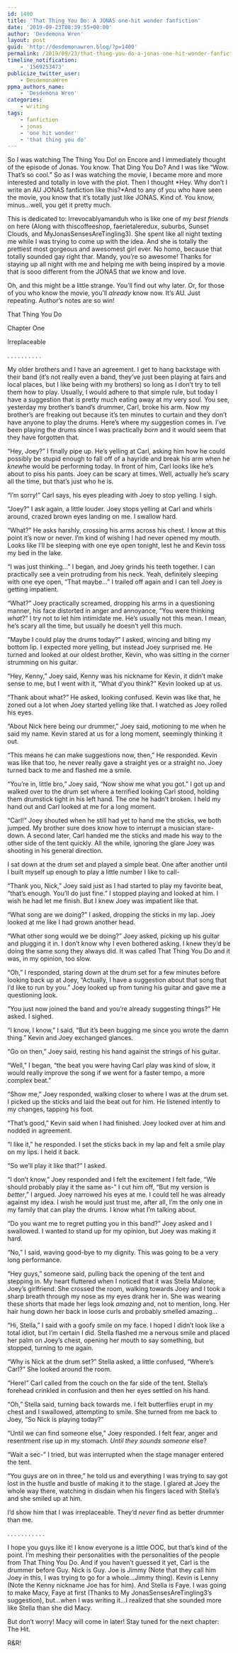 ```yaml
---
id: 1400
title: 'That Thing You Do: A JONAS one-hit wonder fanfiction'
date: '2019-09-23T08:39:55+00:00'
author: 'Desdemona Wren'
layout: post
guid: 'http://desdemonawren.blog/?p=1400'
permalink: /2019/09/23/that-thing-you-do-a-jonas-one-hit-wonder-fanfiction/
timeline_notification:
    - '1569253473'
publicize_twitter_user:
    - DesdemonaWren
ppma_authors_name:
    - 'Desdemona Wren'
categories:
    - writing
tags:
    - fanfiction
    - jonas
    - 'one hit wonder'
    - 'that thing you do'
---
```


So I was watching The Thing You Do! on Encore and I immediately thought of the episode of Jonas. You know. That Ding You Do? And I was like “Wow. That’s so cool.” So as I was watching the movie, I became more and more interested and totally in love with the plot. Then I thought *Hey. Why don’t I write an AU JONAS fanfiction like this?*And to any of you who have seen the movie, you know that it’s totally just like JONAS. Kind of. You know, minus…well, you get it pretty much.

This is dedicated to: Irrevocablyamanduh who is like one of my *best friends* on here (Along with thiscoffeeshop, faerietaleredux, suburbs, Sunset Clouds, and MyJonasSensesAreTingling3). She spent like all night texting me while I was trying to come up with the idea. And she is totally the prettiest most gorgeous and awesomest girl ever. No homo, because that totally sounded gay right thar. Mandy, you’re so awesome! Thanks for staying up all night with me and helping me with being inspired by a movie that is sooo different from the JONAS that we know and love.

Oh, and this might be a little strange. You’ll find out why later. Or, for those of you who know the movie, you’ll *already* know now. It’s AU. Just repeating. Author’s notes are so win!

That Thing You Do

Chapter One

Irreplaceable

. . . . . . . . . .

My older brothers and I have an agreement. I get to hang backstage with their band (it’s not really even a band, they’ve just been playing at fairs and local places, but I like being with my brothers) so long as I don’t try to tell them how to play. Usually, I would adhere to that simple rule, but today I have a suggestion that is pretty much eating away at my very soul. You see, yesterday my brother’s band’s drummer, Carl, broke his arm. Now my brother’s are freaking out because it’s ten minutes to curtain and they don’t have anyone to play the drums. Here’s where my suggestion comes in. I’ve been playing the drums since I was practically *born* and it would seem that they have forgotten that.

“Hey, Joey?” I finally pipe up. He’s yelling at Carl, asking him how he could possibly be stupid enough to fall off of a hayride and break his arm when he *knew*he would be performing today. In front of him, Carl looks like he’s about to piss his pants. Joey can be scary at times. Well, actually he’s scary all the time, but that’s just who he is.

“I’m sorry!” Carl says, his eyes pleading with Joey to stop yelling. I sigh.

“Joey?” I ask again, a little louder. Joey stops yelling at Carl and whirls around, crazed brown eyes landing on me. I swallow hard.

“What?” He asks harshly, crossing his arms across his chest. I know at this point it’s now or never. I’m kind of wishing I had never opened my mouth. Looks like I’ll be sleeping with one eye open tonight, lest he and Kevin toss my bed in the lake.

“I was just thinking…” I began, and Joey grinds his teeth together. I can practically see a vein protruding from his neck. Yeah, definitely sleeping with one eye open, “That maybe…” I trailed off again and I can tell Joey is getting impatient.

“What?” Joey practically screamed, dropping his arms in a questioning manner, his face distorted in anger and annoyance, “You were thinking *what*?” I try not to let him intimidate me. He’s usually not this mean. I mean, he’s scary all the time, but usually he doesn’t yell this much.

“Maybe I could play the drums today?” I asked, wincing and biting my bottom lip. I expected more yelling, but instead Joey surprised me. He turned and looked at our oldest brother, Kevin, who was sitting in the corner strumming on his guitar.

“Hey, Kenny,” Joey said, Kenny was his nickname for Kevin, it didn’t make sense to me, but I went with it, “What d’you think?” Kevin looked up at us.

“Thank about what?” He asked, looking confused. Kevin was like that, he zoned out a lot when Joey started yelling like that. I watched as Joey rolled his eyes.

“About Nick here being our drummer,” Joey said, motioning to me when he said my name. Kevin stared at us for a long moment, seemingly thinking it out.

“This means he can make suggestions now, then,” He responded. Kevin was like that too, he never really gave a straight yes or a straight no. Joey turned back to me and flashed me a smile.

“You’re in, little bro,” Joey said, “Now show me what you got.” I got up and walked over to the drum set where a terrified looking Carl stood, holding them drumstick tight in his left hand. The one he hadn’t broken. I held my hand out and Carl looked at me for a long moment.

“Carl!” Joey shouted when he still had yet to hand me the sticks, we both jumped. My brother sure does know how to interrupt a musician stare-down. A second later, Carl handed me the sticks and made his way to the other side of the tent quickly. All the while, ignoring the glare Joey was shooting in his general direction.

I sat down at the drum set and played a simple beat. One after another until I built myself up enough to play a little number I like to call-

“Thank you, Nick,” Joey said just as I had started to play my favorite beat, “that’s enough. You’ll do just fine.” I stopped playing and looked at him. I wish he had let me finish. But I knew Joey was impatient like that.

“What song are we doing?” I asked, dropping the sticks in my lap. Joey looked at me like I had grown another head.

“What other song would we be doing?” Joey asked, picking up his guitar and plugging it in. I don’t know why I even bothered asking. I knew they’d be doing the same song they always did. It was called That Thing You Do and it was, in my opinion, too slow.

“Oh,” I responded, staring down at the drum set for a few minutes before looking back up at Joey, “Actually, I have a suggestion about that song that I’d like to run by you.” Joey looked up from tuning his guitar and gave me a questioning look.

“You just now joined the band and you’re already suggesting things?” He asked. I sighed.

“I know, I know,” I said, “But it’s been bugging me since you wrote the damn thing.” Kevin and Joey exchanged glances.

“Go on then,” Joey said, resting his hand against the strings of his guitar.

“Well,” I began, “the beat you were having Carl play was kind of slow, it would really improve the song if we went for a faster tempo, a more complex beat.”

“Show me,” Joey responded, walking closer to where I was at the drum set. I picked up the sticks and laid the beat out for him. He listened intently to my changes, tapping his foot.

“That’s good,” Kevin said when I had finished. Joey looked over at him and nodded in agreement.

“I like it,” he responded. I set the sticks back in my lap and felt a smile play on my lips. I held it back.

“So we’ll play it like that?” I asked.

“I don’t know,” Joey responded and I felt the excitement I felt fade, “We should probably play it the same as-” I cut him off, “But my version is *better*,” I argued. Joey narrowed his eyes at me. I could tell he was already against my idea. I wish he would just trust me, after all, I’m the only one in my family that can play the drums. I know what I’m talking about.

“Do you want me to regret putting you in this band?” Joey asked and I swallowed. I wanted to stand up for my opinion, but Joey was making it hard.

“No,” I said, waving good-bye to my dignity. This was going to be a very long performance.

“Hey guys,” someone said, pulling back the opening of the tent and stepping in. My heart fluttered when I noticed that it was Stella Malone, Joey’s girlfriend. She crossed the room, walking towards Joey and I took a sharp breath through my nose as my eyes drank her in. She was wearing these shorts that made her legs look *amazing* and, not to mention, long. Her hair hung down her back in loose curls and probably smelled amazing…

“Hi, Stella,” I said with a goofy smile on my face. I hoped I didn’t look like a total idiot, but I’m certain I did. Stella flashed me a nervous smile and placed her palm on Joey’s chest, opening her mouth to say something, but stopped, turning to me again.

“Why is Nick at the drum set?” Stella asked, a little confused, “Where’s Carl?” She looked around the room.

“Here!” Carl called from the couch on the far side of the tent. Stella’s forehead crinkled in confusion and then her eyes settled on his hand.

“Oh,” Stella said, turning back towards me. I felt butterflies erupt in my chest and I swallowed, attempting to smile. She turned from me back to Joey, “So Nick is playing today?”

“Until we can find someone else,” Joey responded. I felt fear, anger and resentment rise up in my stomach. *Until they sounds someone* else?

“Wait a sec-” I tried, but was interrupted when the stage manager entered the tent.

“You guys are on in three,” he told us and everything I was trying to say got lost in the hustle and bustle of making it to the stage. I glared at Joey the whole way there, watching in disdain when his fingers laced with Stella’s and she smiled up at him.

I’d show him that I was irreplaceable. They’d *never* find as better drummer than me.

. . . . . . . . . . .

I hope you guys like it! I know everyone is a little OOC, but that’s kind of the point. I’m meshing their personalities with the personalities of the people from That Thing You Do. And if you haven’t guessed it yet, Carl is the drummer before Guy. Nick is Guy. Joe is Jimmy (Note that they call him Joey in this, I was trying to go for a whole…Jimmy thing). Kevin is Lenny (Note the Kenny nickname Joe has for him). And Stella is Faye. I was going to make Macy, Faye at first (Thanks to My JonasSensesAreTingling3’s suggestion), but…when I was writing it…I realized that she sounded more like Stella than she did Macy.

But don’t worry! Macy will come in later! Stay tuned for the next chapter: The Hit.

R&amp;R!